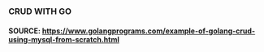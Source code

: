 ### CRUD WITH GO

#### SOURCE: https://www.golangprograms.com/example-of-golang-crud-using-mysql-from-scratch.html
